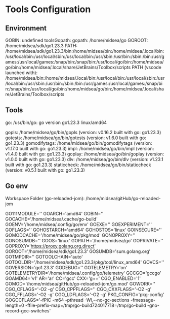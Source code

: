 # Tools Configuration

## Environment

GOBIN: undefined
toolsGopath:
gopath: /home/midsea/go
GOROOT: /home/midsea/sdk/go1.23.3
PATH: /home/midsea/sdk/go1.23.3/bin:/home/midsea/bin:/home/midsea/.local/bin:/usr/local/bin:/usr/local/sbin:/usr/local/bin:/usr/sbin:/usr/bin:/sbin:/bin:/usr/games:/usr/local/games:/snap/bin:/snap/bin:/usr/local/go/bin:/home/midsea/go/bin:/home/midsea/.local/share/JetBrains/Toolbox/scripts
PATH (vscode launched with): /home/midsea/bin:/home/midsea/.local/bin:/usr/local/bin:/usr/local/sbin:/usr/local/bin:/usr/sbin:/usr/bin:/sbin:/bin:/usr/games:/usr/local/games:/snap/bin:/snap/bin:/usr/local/go/bin:/home/midsea/go/bin:/home/midsea/.local/share/JetBrains/Toolbox/scripts

## Tools

 go: /usr/bin/go: go version go1.23.3 linux/amd64

 gopls: /home/midsea/go/bin/gopls (version: v0.16.2 built with go: go1.23.3)
 gotests: /home/midsea/go/bin/gotests (version: v1.6.0 built with go: go1.23.3)
 gomodifytags: /home/midsea/go/bin/gomodifytags (version: v1.17.0 built with go: go1.23.3)
 impl: /home/midsea/go/bin/impl (version: v1.4.0 built with go: go1.23.3)
 goplay: /home/midsea/go/bin/goplay (version: v1.0.0 built with go: go1.23.3)
 dlv: /home/midsea/go/bin/dlv (version: v1.23.1 built with go: go1.23.3)
 staticcheck: /home/midsea/go/bin/staticcheck (version: v0.5.1 built with go: go1.23.3)

## Go env

Workspace Folder (go-reloaded-jom): /home/midsea/gitHub/go-reloaded-jom

 GO111MODULE=''
 GOARCH='amd64'
 GOBIN=''
 GOCACHE='/home/midsea/.cache/go-build'
 GOENV='/home/midsea/.config/go/env'
 GOEXE=''
 GOEXPERIMENT=''
 GOFLAGS=''
 GOHOSTARCH='amd64'
 GOHOSTOS='linux'
 GOINSECURE=''
 GOMODCACHE='/home/midsea/go/pkg/mod'
 GONOPROXY=''
 GONOSUMDB=''
 GOOS='linux'
 GOPATH='/home/midsea/go'
 GOPRIVATE=''
 GOPROXY='https://proxy.golang.org,direct'
 GOROOT='/home/midsea/sdk/go1.23.3'
 GOSUMDB='sum.golang.org'
 GOTMPDIR=''
 GOTOOLCHAIN='auto'
 GOTOOLDIR='/home/midsea/sdk/go1.23.3/pkg/tool/linux_amd64'
 GOVCS=''
 GOVERSION='go1.23.3'
 GODEBUG=''
 GOTELEMETRY='on'
 GOTELEMETRYDIR='/home/midsea/.config/go/telemetry'
 GCCGO='gccgo'
 GOAMD64='v1'
 AR='ar'
 CC='gcc'
 CXX='g++'
 CGO_ENABLED='1'
 GOMOD='/home/midsea/gitHub/go-reloaded-jom/go.mod'
 GOWORK=''
 CGO_CFLAGS='-O2 -g'
 CGO_CPPFLAGS=''
 CGO_CXXFLAGS='-O2 -g'
 CGO_FFLAGS='-O2 -g'
 CGO_LDFLAGS='-O2 -g'
 PKG_CONFIG='pkg-config'
 GOGCCFLAGS='-fPIC -m64 -pthread -Wl,--no-gc-sections -fmessage-length=0 -ffile-prefix-map=/tmp/go-build724017718=/tmp/go-build -gno-record-gcc-switches'

